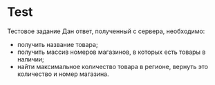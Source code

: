 # Test

Тестовое задание
Дан ответ, полученный с сервера, необходимо:
- получить название товара;
- получить массив номеров магазинов, в которых есть товары в наличии;
- найти максимальное количество товара в регионе, вернуть это количество и номер магазина.